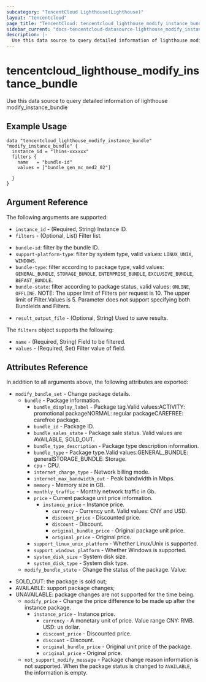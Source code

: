 ```yaml
---
subcategory: "TencentCloud Lighthouse(Lighthouse)"
layout: "tencentcloud"
page_title: "TencentCloud: tencentcloud_lighthouse_modify_instance_bundle"
sidebar_current: "docs-tencentcloud-datasource-lighthouse_modify_instance_bundle"
description: |-
  Use this data source to query detailed information of lighthouse modify_instance_bundle
---
```


# tencentcloud_lighthouse_modify_instance_bundle

Use this data source to query detailed information of lighthouse modify_instance_bundle

## Example Usage

```hcl
data "tencentcloud_lighthouse_modify_instance_bundle" "modify_instance_bundle" {
  instance_id = "lhins-xxxxxx"
  filters {
    name   = "bundle-id"
    values = ["bundle_gen_mc_med2_02"]

  }
}
```

## Argument Reference

The following arguments are supported:

* `instance_id` - (Required, String) Instance ID.
* `filters` - (Optional, List) Filter list.
- `bundle-id`: filter by the bundle ID.
- `support-platform-type`: filter by system type, valid values: `LINUX_UNIX`, `WINDOWS`.
- `bundle-type`: filter according to package type, valid values: `GENERAL_BUNDLE`, `STORAGE_BUNDLE`, `ENTERPRISE_BUNDLE`, `EXCLUSIVE_BUNDLE`, `BEFAST_BUNDLE`.
- `bundle-state`: filter according to package status, valid values: `ONLINE`, `OFFLINE`.
NOTE: The upper limit of Filters per request is 10. The upper limit of Filter.Values is 5. Parameter does not support specifying both BundleIds and Filters.
* `result_output_file` - (Optional, String) Used to save results.

The `filters` object supports the following:

* `name` - (Required, String) Field to be filtered.
* `values` - (Required, Set) Filter value of field.

## Attributes Reference

In addition to all arguments above, the following attributes are exported:

* `modify_bundle_set` - Change package details.
  * `bundle` - Package information.
    * `bundle_display_label` - Package tag.Valid values:ACTIVITY: promotional packageNORMAL: regular packageCAREFREE: carefree package.
    * `bundle_id` - Package ID.
    * `bundle_sales_state` - Package sale status. Valid values are AVAILABLE, SOLD_OUT.
    * `bundle_type_description` - Package type description information.
    * `bundle_type` - Package type.Valid values:GENERAL_BUNDLE: generalSTORAGE_BUNDLE: Storage.
    * `cpu` - CPU.
    * `internet_charge_type` - Network billing mode.
    * `internet_max_bandwidth_out` - Peak bandwidth in Mbps.
    * `memory` - Memory size in GB.
    * `monthly_traffic` - Monthly network traffic in Gb.
    * `price` - Current package unit price information.
      * `instance_price` - Instance price.
        * `currency` - Currency unit. Valid values: CNY and USD.
        * `discount_price` - Discounted price.
        * `discount` - Discount.
        * `original_bundle_price` - Original package unit price.
        * `original_price` - Original price.
    * `support_linux_unix_platform` - Whether Linux/Unix is supported.
    * `support_windows_platform` - Whether Windows is supported.
    * `system_disk_size` - System disk size.
    * `system_disk_type` - System disk type.
  * `modify_bundle_state` - Change the status of the package. Value:
- SOLD_OUT: the package is sold out;
- AVAILABLE: support package changes;
- UNAVAILABLE: package changes are not supported for the time being.
  * `modify_price` - Change the price difference to be made up after the instance package.
    * `instance_price` - Instance price.
      * `currency` - A monetary unit of price. Value range CNY: RMB. USD: us dollar.
      * `discount_price` - Discounted price.
      * `discount` - Discount.
      * `original_bundle_price` - Original unit price of the package.
      * `original_price` - Original price.
  * `not_support_modify_message` - Package change reason information is not supported. When the package status is changed to `AVAILABLE`, the information is empty.


